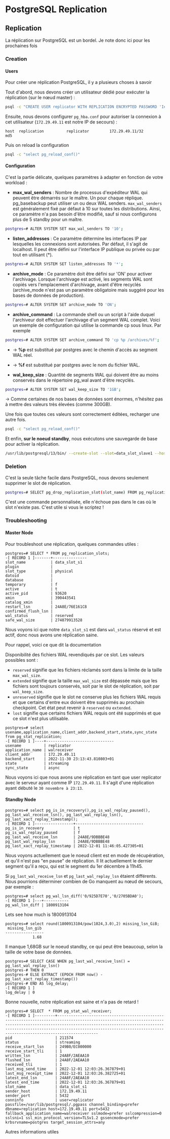 # PostgreSQL Replication

## Replication

La réplication sur PostgreSQL est un bordel. Je note donc ici pour les prochaines fois

### Creation

#### Users

Pour créer une réplication PostgreSQL, il y a plusieurs choses à savoir

Tout d'abord, nous devons créer un utilisateur dédié pour exécuter la réplication (sur le nœud master) :

```bash
psql -c "CREATE USER replicator WITH REPLICATION ENCRYPTED PASSWORD 'Iej7choobeinohJa8shieNg4iev5dien'"
```

Ensuite, nous devons configurer `pg_hba.conf` pour autoriser la connexion à cet utilisateur (`172.29.49.11` est notre IP de secours) :

```psql
host  replication          replicator         172.29.49.11/32         md5
```

Puis on reload la configuration

```bash
psql -c "select pg_reload_conf()"
```

#### Configuration

C'est la partie délicate, quelques paramètres à adapter en fonction de votre workload :

* **max_wal_senders** : Nombre de processus d'expéditeur WAL qui peuvent être démarrés sur le maître. Un pour chaque réplique. pg_basebackup peut utiliser un ou deux WAL senders. `max_wal_senders` est généralement fixé par défaut à 10 sur toutes les distributions. Ainsi, ce paramètre n'a pas besoin d'être modifié, sauf si nous configurons plus de 5 standby pour un maître.

```bash
postgres=# ALTER SYSTEM SET max_wal_senders TO '10';
```

* **listen_addresses** : Ce paramètre détermine les interfaces IP par lesquelles les connexions sont autorisées. Par défaut, il s'agit de localhost. Il peut être défini sur l'interface IP publique ou privée ou par tout en utilisant (\*).

```bash
postgres=# ALTER SYSTEM SET listen_addresses TO '*';
```

* **archive_mode** : Ce paramètre doit être défini sur 'ON' pour activer l'archivage. Lorsque l'archivage est activé, les segments WAL sont copiés vers l'emplacement d'archivage, avant d'être recyclés (archive_mode n'est pas un paramètre obligatoire mais suggéré pour les bases de données de production).

```bash
postgres=# ALTER SYSTEM SET archive_mode TO 'ON';
```

* **archive_command** : La commande shell ou un script à l'aide duquel l'archiveur doit effectuer l'archivage d'un segment WAL complet. Voici un exemple de configuration qui utilise la commande cp sous linux. Par exemple

```bash
postgres=# ALTER SYSTEM SET archive_command TO 'cp %p /archives/%f';
```

* → **%p** est substitué par postgres avec le chemin d'accès au segment WAL réel.
* → **%f** est substitué par postgres avec le nom du fichier WAL.

* **wal_keep_size** : Quantité de segments WAL qui doivent être au moins conservés dans le répertoire pg_wal avant d'être recyclés.

```bash
postgres=# ALTER SYSTEM SET wal_keep_size TO '1GB';
```

→ Comme certaines de nos bases de données sont énormes, n'hésitez pas à mettre des valeurs très élevées (comme 300GB).

Une fois que toutes ces valeurs sont correctement éditées, recharger une autre fois.

```bash
psql -c "select pg_reload_conf()"
```

Et enfin, **sur le noeud standby**, nous exécutons une sauvegarde de base pour activer la réplication.

```bash
/usr/lib/postgresql/13/bin/ --create-slot --slot=data_slot_slave1 --host=172.19.49.11 --user=replicator --write-recovery-conf --wal-method=stream --pgdata=/data/pgsql/13/data/ --progress --checkpoint=fast"
```

### Deletion

C'est la seule tâche facile dans PostgreSQL, nous devons seulement supprimer le slot de réplication.

```bash
postgres=# SELECT pg_drop_replication_slot(slot_name) FROM pg_replication_slots WHERE slot_name = 'data_slot_slave1';
```

C'est une commande personnalisée, elle n'échoue pas dans le cas où le slot n'existe pas. C'est utile si vous le scriptez !

### Troubleshooting

#### Master Node

Pour troubleshoot une réplication, quelques commandes utiles :

```psql
postgres=# SELECT * FROM pg_replication_slots;
-[ RECORD 1 ]-------+---------------
slot_name           | data_slot_s1
plugin              |
slot_type           | physical
datoid              |
database            |
temporary           | f
active              | t
active_pid          | 93620
xmin                | 390443541
catalog_xmin        |
restart_lsn         | 24A8E/76E161C8
confirmed_flush_lsn |
wal_status          | reserved
safe_wal_size       | 274879913528
```

Nous voyons ici que notre `data_slot_s1` est dans `wal_status` réservé et est actif, donc nous avons une réplication saine.

Pour rappel, voici ce que dit la documentation

Disponibilité des fichiers WAL revendiqués par ce slot. Les valeurs possibles sont :

* `reserved` signifie que les fichiers réclamés sont dans la limite de la taille `max_wal_size`.
* `extended` signifie que la taille `max_wal_size` est dépassée mais que les fichiers sont toujours conservés, soit par le slot de réplication, soit par `wal_keep_size`.
* `unreserved` signifie que le slot ne conserve plus les fichiers WAL requis et que certains d'entre eux doivent être supprimés au prochain checkpoint. Cet état peut revenir à `reserved` ou `extended`.
* `lost` signifie que certains fichiers WAL requis ont été supprimés et que ce slot n'est plus utilisable.

```psql
postgres=# select usename,application_name,client_addr,backend_start,state,sync_state from pg_stat_replication;
-[ RECORD 1 ]----+------------------------------
usename          | replicator
application_name | walreceiver
client_addr      | 172.29.49.11
backend_start    | 2022-11-30 23:13:43.810803+01
state            | streaming
sync_state       | async
```

Nous voyons ici que nous avons une réplication en tant que user replicator avec le serveur ayant comme IP `172.29.49.11`. Il s'agit d'une réplication ayant débuté le `30 novembre à 23:13`.

#### Standby Node

```psql
postgres=# select pg_is_in_recovery(),pg_is_wal_replay_paused(), pg_last_wal_receive_lsn(), pg_last_wal_replay_lsn(), pg_last_xact_replay_timestamp();
-[ RECORD 1 ]-----------------+------------------------------
pg_is_in_recovery             | t
pg_is_wal_replay_paused       | f
pg_last_wal_receive_lsn       | 24A8E/9DBBBE48
pg_last_wal_replay_lsn        | 24A8E/9DBBBE48
pg_last_xact_replay_timestamp | 2022-12-01 11:46:05.427305+01
```

Nous voyons actuellement que le noeud client est en mode de récupération, et qu'il n'est pas "en pause" de réplication. Il lit actuellement le dernier segment qu'il a reçu, qui est le segment du 1er décembre à 11h45.

Si `pg_last_wal_receive_lsn` et `pg_last_wal_replay_lsn` étaient différents. Nous pourrions déterminer combien de Go manquent au nœud de secours, par exemple :

```psql
postgres=# select pg_wal_lsn_diff('0/925D7E70','0/2705BDA0');
-[ RECORD 1 ]---+-----------
pg_wal_lsn_diff | 1800913104
```

Lets see how much is 1800913104

```psql
postgres=# select round(1800913104/pow(1024,3.0),2) missing_lsn_GiB;
 missing_lsn_gib
-----------------
            1.68
```

Il manque 1,68GB sur le noeud standby, ce qui peut être beaucoup, selon la taille de votre base de données.

```psql
postgres=# SELECT CASE WHEN pg_last_wal_receive_lsn() = pg_last_wal_replay_lsn()
postgres-# THEN 0
postgres-# ELSE EXTRACT (EPOCH FROM now() - pg_last_xact_replay_timestamp())
postgres-# END AS log_delay;
-[ RECORD 1 ]
log_delay | 0
```

Bonne nouvelle, notre réplication est saine et n'a pas de retard !

```psql
postgres=# SELECT  * FROM pg_stat_wal_receiver;
-[ RECORD 1 ]---------+----------------------------------------------------------------------------------------------------------------------------------------------------------------------------------------------------------------------------------------------------------------------------------------------------------
pid                   | 211574
status                | streaming
receive_start_lsn     | 249B0/EC000000
receive_start_tli     | 1
written_lsn           | 24A8F/2AEAA10
flushed_lsn           | 24A8F/2AEAA10
received_tli          | 1
last_msg_send_time    | 2022-12-01 12:03:26.367879+01
last_msg_receipt_time | 2022-12-01 12:03:26.382725+01
latest_end_lsn        | 24A8F/2AEAA10
latest_end_time       | 2022-12-01 12:03:26.367879+01
slot_name             | data_slot_s1
sender_host           | 172.19.49.11
sender_port           | 5432
conninfo              | user=replicator passfile=/var/lib/postgresql/.pgpass channel_binding=prefer dbname=replication host=172.19.49.11 port=5432 fallback_application_name=walreceiver sslmode=prefer sslcompression=0 sslsni=1 ssl_min_protocol_version=TLSv1.2 gssencmode=prefer krbsrvname=postgres target_session_attrs=any
```

Autres informations utiles
